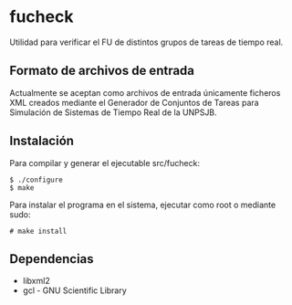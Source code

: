 fucheck
=======

Utilidad para verificar el FU de distintos grupos de tareas de tiempo real.

Formato de archivos de entrada
------------------------------
Actualmente se aceptan como archivos de entrada únicamente ficheros XML creados
mediante el Generador de Conjuntos de Tareas para Simulación de Sistemas de Tiempo
Real de la UNPSJB.

Instalación
-----------
Para compilar y generar el ejecutable src/fucheck:

    $ ./configure
    $ make

Para instalar el programa en el sistema, ejecutar como root o mediante sudo:

    # make install

Dependencias
------------
+ libxml2
+ gcl - GNU Scientific Library

